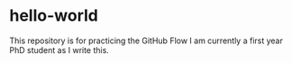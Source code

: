 # hello-world
This repository is for practicing the GitHub Flow
I am currently a first year PhD student as I write this.
